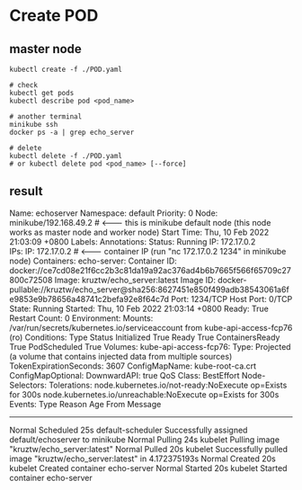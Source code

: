 # Create POD

## master node

```shell=
kubectl create -f ./POD.yaml

# check
kubectl get pods
kubectl describe pod <pod_name>

# another terminal
minikube ssh
docker ps -a | grep echo_server

# delete
kubectl delete -f ./POD.yaml
# or kubectl delete pod <pod_name> [--force]
```


## result

Name:         echoserver
Namespace:    default
Priority:     0
Node:         minikube/192.168.49.2                  # <--- this is minikube default node (this node works as master node and worker node)
Start Time:   Thu, 10 Feb 2022 21:03:09 +0800
Labels:       <none>
Annotations:  <none>
Status:       Running
IP:           172.17.0.2                         
IPs:
  IP:  172.17.0.2                                     # <--- container IP (run "nc 172.17.0.2 1234" in minikube node)
Containers:
  echo-server:
    Container ID:   docker://ce7cd08e21f6cc2b3c81da19a92ac376ad4b6b7665f566f65709c27800c72508
    Image:          kruztw/echo_server:latest
    Image ID:       docker-pullable://kruztw/echo_server@sha256:8627451e850f499adb38543061a6fe9853e9b78656a48741c2befa92e8f64c7d
    Port:           1234/TCP
    Host Port:      0/TCP
    State:          Running
      Started:      Thu, 10 Feb 2022 21:03:14 +0800
    Ready:          True
    Restart Count:  0
    Environment:    <none>
    Mounts:
      /var/run/secrets/kubernetes.io/serviceaccount from kube-api-access-fcp76 (ro)
Conditions:
  Type              Status
  Initialized       True 
  Ready             True 
  ContainersReady   True 
  PodScheduled      True 
Volumes:
  kube-api-access-fcp76:
    Type:                    Projected (a volume that contains injected data from multiple sources)
    TokenExpirationSeconds:  3607
    ConfigMapName:           kube-root-ca.crt
    ConfigMapOptional:       <nil>
    DownwardAPI:             true
QoS Class:                   BestEffort
Node-Selectors:              <none>
Tolerations:                 node.kubernetes.io/not-ready:NoExecute op=Exists for 300s
                             node.kubernetes.io/unreachable:NoExecute op=Exists for 300s
Events:
  Type    Reason     Age   From               Message
  ----    ------     ----  ----               -------
  Normal  Scheduled  25s   default-scheduler  Successfully assigned default/echoserver to minikube
  Normal  Pulling    24s   kubelet            Pulling image "kruztw/echo_server:latest"
  Normal  Pulled     20s   kubelet            Successfully pulled image "kruztw/echo_server:latest" in 4.172375193s
  Normal  Created    20s   kubelet            Created container echo-server
  Normal  Started    20s   kubelet            Started container echo-server

